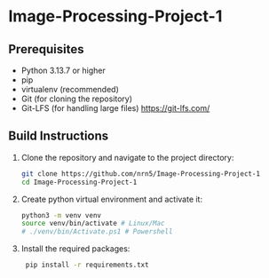 # Image-Processing-Project-1

## Prerequisites

- Python 3.13.7 or higher
- pip
- virtualenv (recommended)
- Git (for cloning the repository)
- Git-LFS (for handling large files)
  <https://git-lfs.com/>

## Build Instructions

1. Clone the repository and navigate to the project directory:
   ```bash
   git clone https://github.com/nrn5/Image-Processing-Project-1
   cd Image-Processing-Project-1
   ```
3. Create python virtual environment and activate it:
   ```bash
   python3 -m venv venv
   source venv/bin/activate # Linux/Mac
   # ./venv/bin/Activate.ps1 # Powershell
   ```
4. Install the required packages:
   ```bash
    pip install -r requirements.txt
    ```